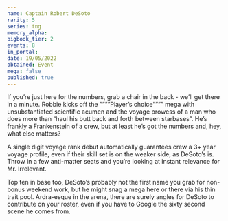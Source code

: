 ```yaml
---
name: Captain Robert DeSoto
rarity: 5
series: tng
memory_alpha:
bigbook_tier: 2
events: 8
in_portal:
date: 19/05/2022
obtained: Event
mega: false
published: true
---
```


If you’re just here for the numbers, grab a chair in the back - we’ll get there in a minute. Robbie kicks off the ””””Player’s choice”””” mega with unsubstantiated scientific acumen and the voyage prowess of a man who does more than “haul his butt back and forth between starbases”. He’s frankly a Frankenstein of a crew, but at least he’s got the numbers and, hey, what else matters?

A single digit voyage rank debut automatically guarantees crew a 3+ year voyage profile, even if their skill set is on the weaker side, as DeSoto’s is. Throw in a few anti-matter seats and you’re looking at instant relevance for Mr. Irrelevant. 

Top ten in base too, DeSoto’s probably not the first name you grab for non-bonus weekend work, but he might snag a mega here or there via his thin trait pool. Ardra-esque in the arena, there are surely angles for DeSoto to contribute on your roster, even if you have to Google the sixty second scene he comes from.

